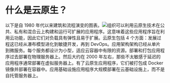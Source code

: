 # 什么是云原生？

以下是自 1980 年代以来建筑和流程演变的图表。![](images/cloud-native.jpeg)组织可以利用云原生技术在公共、私有和混合云上构建和运行可扩展的应用程序。这意味着这些应用程序旨在利用云功能，因此它们对负载具有弹性且易于扩展。云原生包括 4 个方面：发展过程这已经从瀑布模型进化到敏捷开发，再到 DevOps。应用架构架构已经从单片到微服务。每个服务都设计为小型，适应云容器中有限的资源。部署和打包应用程序过去部署在物理服务器上。然后大约在 2000 年左右，那些不太敏感于延迟的应用程序通常部署在虚拟服务器上。有了云原生应用程序，它们被打包成 Docker 镜像并部署在容器中。应用基础设施应用程序大规模部署在云基础设施上，而不是自托管服务器上。